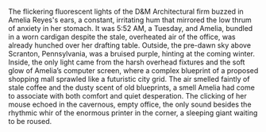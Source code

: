 The flickering fluorescent lights of the D&M Architectural firm buzzed in Amelia Reyes's ears, a constant, irritating hum that mirrored the low thrum of anxiety in her stomach.  It was 5:52 AM, a Tuesday, and Amelia, bundled in a worn cardigan despite the stale, overheated air of the office, was already hunched over her drafting table.  Outside, the pre-dawn sky above Scranton, Pennsylvania, was a bruised purple, hinting at the coming winter. Inside, the only light came from the harsh overhead fixtures and the soft glow of Amelia’s computer screen, where a complex blueprint of a proposed shopping mall sprawled like a futuristic city grid.  The air smelled faintly of stale coffee and the dusty scent of old blueprints, a smell Amelia had come to associate with both comfort and quiet desperation. The clicking of her mouse echoed in the cavernous, empty office, the only sound besides the rhythmic whir of the enormous printer in the corner, a sleeping giant waiting to be roused.
